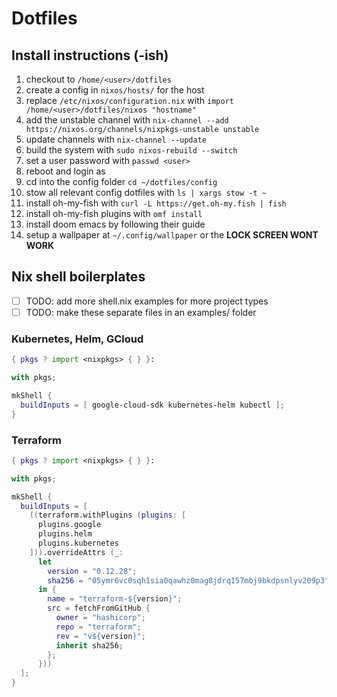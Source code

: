 # Dotfiles

## Install instructions (-ish)

1. checkout to `/home/<user>/dotfiles` 
1. create a config in `nixos/hosts/` for the host
1. replace `/etc/nixos/configuration.nix` with `import /home/<user>/dotfiles/nixos "hostname"`
1. add the unstable channel with `nix-channel --add https://nixos.org/channels/nixpkgs-unstable unstable`
1. update channels with `nix-channel --update`
1. build the system with `sudo nixos-rebuild --switch`
1. set a user password with `passwd <user>`
1. reboot and login as <user>
1. cd into the config folder `cd ~/dotfiles/config`
1. stow all relevant config dotfiles with `ls | xargs stow -t ~`
1. install oh-my-fish with `curl -L https://get.oh-my.fish | fish`
1. install oh-my-fish plugins with `omf install`
1. install doom emacs by following their guide
1. setup a wallpaper at `~/.config/wallpaper` or the **LOCK SCREEN WONT WORK**

## Nix shell boilerplates

- [ ] TODO: add more shell.nix examples for more project types
- [ ] TODO: make these separate files in an examples/ folder

### Kubernetes, Helm, GCloud

``` nix
{ pkgs ? import <nixpkgs> { } }:

with pkgs;

mkShell {
  buildInputs = [ google-cloud-sdk kubernetes-helm kubectl ];
}
```

### Terraform

``` nix
{ pkgs ? import <nixpkgs> { } }:

with pkgs;

mkShell {
  buildInputs = [
    ((terraform.withPlugins (plugins: [
      plugins.google
      plugins.helm
      plugins.kubernetes
    ])).overrideAttrs (_:
      let
        version = "0.12.28";
        sha256 = "05ymr6vc0sqh1sia0qawhz0mag8jdrq157mbj9bkdpsnlyv209p3";
      in {
        name = "terraform-${version}";
        src = fetchFromGitHub {
          owner = "hashicorp";
          repo = "terraform";
          rev = "v${version}";
          inherit sha256;
        };
      }))
  ];
}
```
